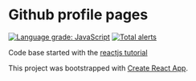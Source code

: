 # Github profile pages

[![Language grade: JavaScript](https://img.shields.io/lgtm/grade/javascript/g/eduardogr/eduardogr.github.io.svg?logo=lgtm&logoWidth=18)](https://lgtm.com/projects/g/eduardogr/eduardogr.github.io/context:javascript)
[![Total alerts](https://img.shields.io/lgtm/alerts/g/eduardogr/eduardogr.github.io.svg?logo=lgtm&logoWidth=18)](https://lgtm.com/projects/g/eduardogr/eduardogr.github.io/alerts/)

Code base started with the [reactjs tutorial](https://reactjs.org/tutorial/tutorial.html)

This project was bootstrapped with [Create React App](https://github.com/facebook/create-react-app).

